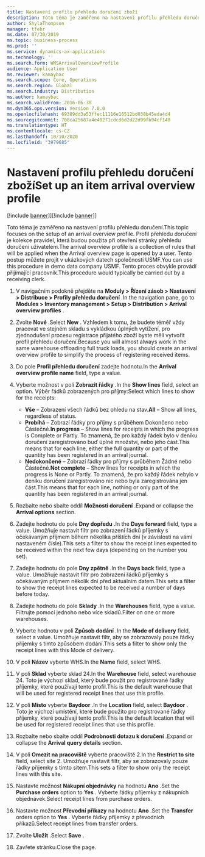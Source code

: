 ```yaml
---
title: Nastavení profilu přehledu doručení zboží
description: Toto téma je zaměřeno na nastavení profilu přehledu doručení.
author: ShylaThompson
manager: tfehr
ms.date: 07/30/2019
ms.topic: business-process
ms.prod: ''
ms.service: dynamics-ax-applications
ms.technology: ''
ms.search.form: WMSArrivalOverviewProfile
audience: Application User
ms.reviewer: kamaybac
ms.search.scope: Core, Operations
ms.search.region: Global
ms.search.industry: Distribution
ms.author: kamaybac
ms.search.validFrom: 2016-06-30
ms.dyn365.ops.version: Version 7.0.0
ms.openlocfilehash: 69389dd3a53ffec11116e16512bd038b45eda4d4
ms.sourcegitcommit: 708ca25687a4e48271cdcd6d2d22d99fb94cf140
ms.translationtype: HT
ms.contentlocale: cs-CZ
ms.lasthandoff: 10/10/2020
ms.locfileid: "3979685"
---
```

# <a name="set-up-an-item-arrival-overview-profile"></a><span data-ttu-id="95e3c-103">Nastavení profilu přehledu doručení zboží</span><span class="sxs-lookup"><span data-stu-id="95e3c-103">Set up an item arrival overview profile</span></span>

<span data-ttu-id="95e3c-104">[!include [banner](../../includes/banner.md)]]</span><span class="sxs-lookup"><span data-stu-id="95e3c-104">[!include [banner](../../includes/banner.md)]]</span></span>

<span data-ttu-id="95e3c-105">Toto téma je zaměřeno na nastavení profilu přehledu doručení.</span><span class="sxs-lookup"><span data-stu-id="95e3c-105">This topic focuses on the setup of an arrival overview profile.</span></span> <span data-ttu-id="95e3c-106">Profil přehledu doručení je kolekce pravidel, která budou použita při otevření stránky přehledu doručení uživatelem.</span><span class="sxs-lookup"><span data-stu-id="95e3c-106">The arrival overview profile is a collection of rules that will be applied when the Arrival overview page is opened by a user.</span></span> <span data-ttu-id="95e3c-107">Tento postup můžete projít v ukázkových datech společnosti USMF.</span><span class="sxs-lookup"><span data-stu-id="95e3c-107">You can use this procedure in demo data company USMF.</span></span> <span data-ttu-id="95e3c-108">Tento proces obvykle provádí přijímající pracovník.</span><span class="sxs-lookup"><span data-stu-id="95e3c-108">This procedure would typically be carried out by a receiving clerk.</span></span>

1. <span data-ttu-id="95e3c-109">V navigačním podokně přejděte na **Moduly > Řízení zásob > Nastavení > Distribuce > Profily přehledu doručení** .</span><span class="sxs-lookup"><span data-stu-id="95e3c-109">In the navigation pane, go to **Modules > Inventory management > Setup > Distribution > Arrival overview profiles** .</span></span>
2. <span data-ttu-id="95e3c-110">Zvolte **Nové** .</span><span class="sxs-lookup"><span data-stu-id="95e3c-110">Select **New** .</span></span> <span data-ttu-id="95e3c-111">Vzhledem k tomu, že budete téměř vždy pracovat ve stejném skladu s vykládkou úplných vytížení, pro zjednodušení procesu registrace přijatého zboží byste měli vytvořit profil přehledu doručení.</span><span class="sxs-lookup"><span data-stu-id="95e3c-111">Because you will almost always work in the same warehouse offloading full truck loads, you should create an arrival overview profile to simplify the process of registering received items.</span></span>  
3. <span data-ttu-id="95e3c-112">Do pole **Profil přehledu doručení** zadejte hodnotu.</span><span class="sxs-lookup"><span data-stu-id="95e3c-112">In the **Arrival overview profile name** field, type a value.</span></span>
4. <span data-ttu-id="95e3c-113">Vyberte možnost v poli **Zobrazit řádky** .</span><span class="sxs-lookup"><span data-stu-id="95e3c-113">In the **Show lines** field, select an option.</span></span> <span data-ttu-id="95e3c-114">Výběr řádků zobrazených pro příjmy:</span><span class="sxs-lookup"><span data-stu-id="95e3c-114">Select which lines to show for the receipts:</span></span>  

    - <span data-ttu-id="95e3c-115">**Vše** – Zobrazení všech řádků bez ohledu na stav.</span><span class="sxs-lookup"><span data-stu-id="95e3c-115">**All** – Show all lines, regardless of status.</span></span>   
    - <span data-ttu-id="95e3c-116">**Probíhá** – Zobrazí řádky pro příjmy s průběhem Dokončeno nebo Částečné.</span><span class="sxs-lookup"><span data-stu-id="95e3c-116">**In progress** – Show lines for receipts in which the progress is Complete or Partly.</span></span> <span data-ttu-id="95e3c-117">To znamená, že pro každý řádek bylo v deníku doručení zaregistrováno buď úplné množství, nebo jeho část.</span><span class="sxs-lookup"><span data-stu-id="95e3c-117">This means that for each line, either the full quantity or part of the quantity has been registered in an arrival journal.</span></span>   
    - <span data-ttu-id="95e3c-118">**Nedokončené** – Zobrazí řádky pro příjmy s průběhem Žádné nebo Částečné.</span><span class="sxs-lookup"><span data-stu-id="95e3c-118">**Not complete** – Show lines for receipts in which the progress is None or Partly.</span></span> <span data-ttu-id="95e3c-119">To znamená, že pro každý řádek nebylo v deníku doručení zaregistrováno nic nebo byla zaregistrována jen část.</span><span class="sxs-lookup"><span data-stu-id="95e3c-119">This means that for each line, nothing or only part of the quantity has been registered in an arrival journal.</span></span>  

5. <span data-ttu-id="95e3c-120">Rozbalte nebo sbalte oddíl **Možnosti doručení** .</span><span class="sxs-lookup"><span data-stu-id="95e3c-120">Expand or collapse the **Arrival options** section.</span></span>
6. <span data-ttu-id="95e3c-121">Zadejte hodnotu do pole **Dny dopředu** .</span><span class="sxs-lookup"><span data-stu-id="95e3c-121">In the **Days forward** field, type a value.</span></span> <span data-ttu-id="95e3c-122">Umožňuje nastavit filtr pro zobrazení řádků příjemky s očekávaným příjmem během několika příštích dní (v závislosti na vámi nastaveném čísle).</span><span class="sxs-lookup"><span data-stu-id="95e3c-122">This sets a filter to show the receipt lines expected to be received within the next few days (depending on the number you set).</span></span>  
7. <span data-ttu-id="95e3c-123">Zadejte hodnotu do pole **Dny zpětně** .</span><span class="sxs-lookup"><span data-stu-id="95e3c-123">In the **Days back** field, type a value.</span></span> <span data-ttu-id="95e3c-124">Umožňuje nastavit filtr pro zobrazení řádků příjemky s očekávaným příjmem několik dní před aktuálním datem.</span><span class="sxs-lookup"><span data-stu-id="95e3c-124">This sets a filter to show the receipt lines expected to be received a number of days before today.</span></span>  
8. <span data-ttu-id="95e3c-125">Zadejte hodnotu do pole **Sklady** .</span><span class="sxs-lookup"><span data-stu-id="95e3c-125">In the **Warehouses** field, type a value.</span></span> <span data-ttu-id="95e3c-126">Filtrujte pomocí jednoho nebo více skladů.</span><span class="sxs-lookup"><span data-stu-id="95e3c-126">Filter on one or more warehouses.</span></span>  
9. <span data-ttu-id="95e3c-127">Vyberte hodnotu v poli **Způsob dodání** .</span><span class="sxs-lookup"><span data-stu-id="95e3c-127">In the **Mode of delivery** field, select a value.</span></span> <span data-ttu-id="95e3c-128">Umožňuje nastavit filtr, aby se zobrazovaly pouze řádky příjemky s tímto způsobem dodání.</span><span class="sxs-lookup"><span data-stu-id="95e3c-128">This sets a filter to show only the receipt lines with this Mode of delivery.</span></span>  
10. <span data-ttu-id="95e3c-129">V poli **Název** vyberte WHS.</span><span class="sxs-lookup"><span data-stu-id="95e3c-129">In the **Name** field, select WHS.</span></span>
11. <span data-ttu-id="95e3c-130">V poli **Sklad** vyberte sklad 24.</span><span class="sxs-lookup"><span data-stu-id="95e3c-130">In the **Warehouse** field, select warehouse 24.</span></span> <span data-ttu-id="95e3c-131">Toto je výchozí sklad, který bude použit pro registrované řádky příjemky, které používají tento profil.</span><span class="sxs-lookup"><span data-stu-id="95e3c-131">This is the default warehouse that will be used for registered receipt lines that use this profile.</span></span>  
12. <span data-ttu-id="95e3c-132">V poli **Místo** vyberte **Baydoor** .</span><span class="sxs-lookup"><span data-stu-id="95e3c-132">In the **Location** field, select **Baydoor** .</span></span> <span data-ttu-id="95e3c-133">Toto je výchozí umístění, které bude použito pro registrované řádky příjemky, které používají tento profil.</span><span class="sxs-lookup"><span data-stu-id="95e3c-133">This is the default location that will be used for registered receipt lines that use this profile.</span></span>  
13. <span data-ttu-id="95e3c-134">Rozbalte nebo sbalte oddíl **Podrobnosti dotazu k doručení** .</span><span class="sxs-lookup"><span data-stu-id="95e3c-134">Expand or collapse the **Arrival query details** section.</span></span>
14. <span data-ttu-id="95e3c-135">V poli **Omezit na pracoviště** vyberte pracoviště 2.</span><span class="sxs-lookup"><span data-stu-id="95e3c-135">In the **Restrict to site** field, select site 2.</span></span> <span data-ttu-id="95e3c-136">Umožňuje nastavit filtr, aby se zobrazovaly pouze řádky příjemky s tímto sitem.</span><span class="sxs-lookup"><span data-stu-id="95e3c-136">This sets a filter to show only the receipt lines with this site.</span></span>  
15. <span data-ttu-id="95e3c-137">Nastavte možnost **Nákupní objednávky** na hodnotu **Ano** .</span><span class="sxs-lookup"><span data-stu-id="95e3c-137">Set the **Purchase orders** option to **Yes** .</span></span> <span data-ttu-id="95e3c-138">Vyberte řádky příjemky z nákupních objednávek.</span><span class="sxs-lookup"><span data-stu-id="95e3c-138">Select receipt lines from purchase orders.</span></span>  
16. <span data-ttu-id="95e3c-139">Nastavte možnost **Převodní příkazy** na hodnotu **Ano** .</span><span class="sxs-lookup"><span data-stu-id="95e3c-139">Set the **Transfer** orders option to **Yes** .</span></span> <span data-ttu-id="95e3c-140">Vyberte řádky příjemky z převodních příkazů.</span><span class="sxs-lookup"><span data-stu-id="95e3c-140">Select receipt lines from transfer orders.</span></span>  
17. <span data-ttu-id="95e3c-141">Zvolte **Uložit** .</span><span class="sxs-lookup"><span data-stu-id="95e3c-141">Select **Save** .</span></span>
18. <span data-ttu-id="95e3c-142">Zavřete stránku.</span><span class="sxs-lookup"><span data-stu-id="95e3c-142">Close the page.</span></span>

